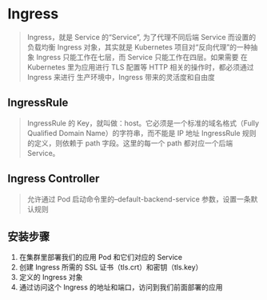# Ingress

> Ingress，就是 Service 的“Service”, 为了代理不同后端 Service 而设置的负载均衡
> Ingress 对象，其实就是 Kubernetes 项目对“反向代理”的一种抽象
> Ingress 只能工作在七层，而 Service 只能工作在四层。如果需要 在 Kubernetes 里为应用进行 TLS 配置等 HTTP 相关的操作时，都必须通过 Ingress 来进行
> 生产环境中，Ingress 带来的灵活度和自由度

## IngressRule

> IngressRule 的 Key，就叫做：host。它必须是一个标准的域名格式（Fully Qualified Domain Name）的字符串，而不能是 IP 地址
> IngressRule 规则的定义，则依赖于 path 字段。这里的每一个 path 都对应一个后端 Service。

## Ingress Controller

> 允许通过 Pod 启动命令里的–default-backend-service 参数，设置一条默认规则

## 安装步骤

1. 在集群里部署我们的应用 Pod 和它们对应的 Service
2. 创建 Ingress 所需的 SSL 证书（tls.crt）和密钥（tls.key）
3. 定义的 Ingress 对象
4. 通过访问这个 Ingress 的地址和端口，访问到我们前面部署的应用
